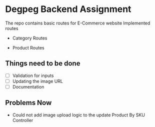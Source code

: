 # Degpeg Backend Assignment

The repo contains basic routes for E-Commerce website
Implemented routes

- Category Routes

- Product Routes

## Things need to be done

- [ ] Validation for inputs
- [ ] Updating the image URL
- [ ] Documentation

## Problems Now

- Could not add image upload logic to the update Product By SKU Controller
